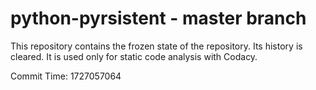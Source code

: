 # python-pyrsistent - master branch

This repository contains the frozen state of the repository.
Its history is cleared. It is used only for static code
analysis with Codacy.

Commit Time: 1727057064